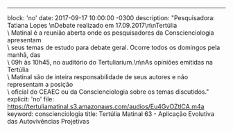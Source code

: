 ---
block: 'no'
date: 2017-09-17 10:00:00 -0300
description: "Pesquisadora: Tatiana Lopes \nDebate realizado em 17.09.2017\n\nTertúlia\
  \ Matinal é a reunião aberta onde os pesquisadores da Conscienciologia apresentam\
  \ seus temas de estudo para debate geral. Ocorre todos os domingos pela manhã, das\
  \ 09h às 10h45, no auditório do Tertuliarium.\n\nAs opiniões emitidas na Tertúlia\
  \ Matinal são de inteira responsabilidade de seus autores e não representam a posição\
  \ oficial do CEAEC ou da Conscienciologia sobre os temas discutidos."
explicit: 'no'
file: https://tertuliamatinal.s3.amazonaws.com/audios/Eu4GvOZtlCA.m4a
keyword: conscienciologia
title: Tertúlia Matinal 63 - Aplicação Evolutiva das Autovivências Projetivas
